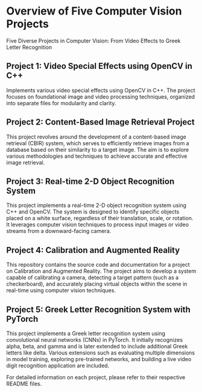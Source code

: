 # Overview of Five Computer Vision Projects
Five Diverse Projects in Computer Vision: From Video Effects to Greek Letter Recognition

## Project 1: Video Special Effects using OpenCV in C++
Implements various video special effects using OpenCV in C++. The project focuses on foundational image and video processing techniques, organized into separate files for modularity and clarity.

## Project 2: Content-Based Image Retrieval Project
This project revolves around the development of a content-based image retrieval (CBIR) system, which serves to efficiently retrieve images from a database based on their similarity to a target image. The aim is to explore various methodologies and techniques to achieve accurate and effective image retrieval.

## Project 3: Real-time 2-D Object Recognition System
This project implements a real-time 2-D object recognition system using C++ and OpenCV. The system is designed to identify specific objects placed on a white surface, regardless of their translation, scale, or rotation. It leverages computer vision techniques to process input images or video streams from a downward-facing camera.

## Project 4: Calibration and Augmented Reality
This repository contains the source code and documentation for a project on Calibration and Augmented Reality. The project aims to develop a system capable of calibrating a camera, detecting a target pattern (such as a checkerboard), and accurately placing virtual objects within the scene in real-time using computer vision techniques.

## Project 5: Greek Letter Recognition System with PyTorch
This project implements a Greek letter recognition system using convolutional neural networks (CNNs) in PyTorch. It initially recognizes alpha, beta, and gamma and is later extended to include additional Greek letters like delta. Various extensions such as evaluating multiple dimensions in model training, exploring pre-trained networks, and building a live video digit recognition application are included.

For detailed information on each project, please refer to their respective README files.
